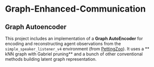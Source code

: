 # Graph-Enhanced-Communication

## Graph Autoencoder

This project includes an implementation of a **Graph AutoEncoder** for encoding and reconstructing agent observations from the `simple_speaker_listener_v4` environment (from [PettingZoo](https://www.pettingzoo.ml/)). It uses a ** kNN graph with Gabriel pruning** and a bunch of other conventional methods building latent graph representation.